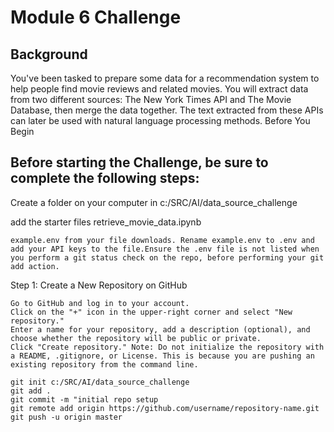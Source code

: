 # Module 6 Challenge 
## Background
You've been tasked to prepare some data for a recommendation system to help people find movie reviews and related movies. You will extract data from two different sources: The New York Times API and The Movie Database, then merge the data together. The text extracted from these APIs can later be used with natural language processing methods.
Before You Begin

## Before starting the Challenge, be sure to complete the following steps:

Create a folder on your computer in c:/SRC/AI/data_source_challenge 

add the starter files retrieve_movie_data.ipynb 

    example.env from your file downloads. Rename example.env to .env and add your API keys to the file.Ensure the .env file is not listed when you perform a git status check on the repo, before performing your git add action.

Step 1: Create a New Repository on GitHub

    Go to GitHub and log in to your account.
    Click on the "+" icon in the upper-right corner and select "New repository."
    Enter a name for your repository, add a description (optional), and choose whether the repository will be public or private.
    Click "Create repository." Note: Do not initialize the repository with a README, .gitignore, or License. This is because you are pushing an existing repository from the command line.

    git init c:/SRC/AI/data_source_challenge 
    git add .
    git commit -m "initial repo setup
    git remote add origin https://github.com/username/repository-name.git
    git push -u origin master

